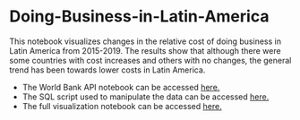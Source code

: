 # Doing-Business-in-Latin-America

This notebook visualizes changes in the relative cost of doing business in Latin America from 2015-2019. The results show that although there were some countries with cost increases and others with no changes, the general trend has been towards lower costs in Latin America.

- The World Bank API notebook can be accessed [here.](world_bank_api.ipynb)
- The SQL script used to manipulate the data can be accessed [here.](cuts.sql)
- The full visualization notebook can be accessed [here.](visualize_data.ipynb)
